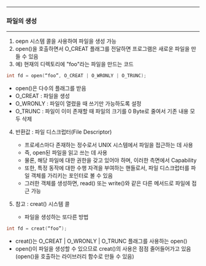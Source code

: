 -----
### 파일의 생성
-----
1. oepn 시스템 콜을 사용하여 파일을 생성 가능
2. open()을 호출하면서 O_CREAT 플래그를 전달하면 프로그램은 새로운 파일을 만들 수 있음
3. 예) 현재의 디렉토리에 "foo"라는 파일을 만드는 코드
```c
int fd = open(“foo”, O_CREAT | O_WRONLY | O_TRUNC);
```
   - open()은 다수의 플래그를 받음
   - O_CREAT : 파일을 생성
   - O_WRONLY : 파일이 열렸을 때 쓰기만 가능하도록 설정
   - O_TRUNC : 파일이 이미 존재할 때 파일의 크기를 0 Byte로 줄여서 기존 내용 모두 삭제

4. 반환값 : 파일 디스크럽터(File Descriptor)
   - 프로세스마다 존재하는 정수로서 UNIX 시스템에서 파일을 접근하는 데 사용
   - 즉, open된 파일을 읽고 쓰는 데 사용
   - 물론, 해당 파일에 대한 권한을 갖고 있어야 하며, 이러한 측면에서 Capability
   - 또한, 특정 동작에 대한 수행 자격을 부여하는 핸들로서, 파일 디스크럽터를 파일 객체를 가리키는 포인터로 볼 수 있음
   - 그러한 객체를 생성하면, read() 또는 write()와 같은 다른 메서드로 파일에 접근 가능

5. 참고 : creat() 시스템 콜
   - 파일을 생성하는 또다른 방법
```c
int fd = creat(“foo”);
```
   - creat()는 O_CREAT | O_WRONLY | O_TRUNC 플래그를 사용하는 open()
   - open()이 파일을 생성할 수 있으므로 creat()의 사용은 점점 줄어들어가고 있음 (open()을 호출하는 라이브러리 함수로 만들 수 있음)
